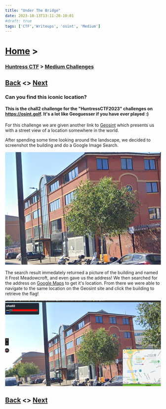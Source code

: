 ```yaml
---
title: "Under The Bridge"
date: 2023-10-13T13:11:20-10:01
#draft: true
tags: ['CTF','Writeups', 'osint', 'Medium']
---
```

 
# [Home](https://jjolley91.github.io/blog/) >

###  [Huntress CTF](https://jjolley91.github.io/blog/huntress_ctf_2023) >  [Medium Challenges](https://jjolley91.github.io/blog/huntress_ctf_2023/2.medium/)

## [Back](https://jjolley91.github.io/blog/huntress_ctf_2023/operation_not_found)  <> [Next](https://jjolley91.github.io/blog/huntress_ctf_2023/2.medium/opendir) 

### Can you find this iconic location?

#### This is the chall2 challenge for the "HuntressCTF2023" challenges on https://osint.golf. It's a lot like Geoguesser if you have ever played :) 


For this challenge we are given another link to [Geosint](https://osint.golf/HuntressCTF2023-chall1/) which presents us with a street view of a location somewhere in the world.

After spending some time looking around the landscape, we decided to screenshot the building and do a Google Image Search. 

![utb1](https://github.com/jjolley91/blog/blob/main/static/Huntress_CTF_2023/under_the_bridge_1.png?raw=true)


The search result immedately returned a picture of the building and named it Frost Meadowcroft, and even gave us the address! We then searched for the address on [Google Maps](https://www.google.com/maps/) to get it's location. From there we were able to navigate to the same location on the Geosint site and click the building to retrieve the flag!


![utb2](https://github.com/jjolley91/blog/blob/main/static/Huntress_CTF_2023/under_the_bridge_2.png?raw=true)

## [Back](https://jjolley91.github.io/blog/huntress_ctf_2023/operation_not_found)  <> [Next](https://jjolley91.github.io/blog/huntress_ctf_2023/2.medium/opendir) 